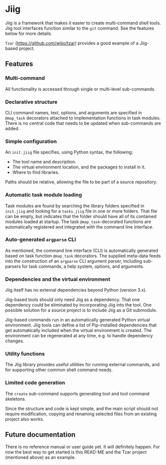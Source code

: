 # Jiig

Jiig is a framework that makes it easier to create multi-command shell tools.
Jiig tool interfaces function similar to the `git` command. See the features
below for more details.

`Tzar` (https://github.com/wijjo/tzar) provides a good example of a Jiig-based 
project.

## Features

### Multi-command

All functionality is accessed through single or multi-level sub-commands.

### Declarative structure

CLI command names, text, options, and arguments are specified in `@map_task`
decorators attached to implementation functions in task modules. There is no
central code that needs to be updated when sub-commands are added.

### Simple configuration

An `init.jiig` file specifies, using Python syntax, the following:

* The tool name and description.
* The virtual environment location, and the packages to install in it.
* Where to find libraries.

Paths should be relative, allowing the file to be part of a source repository.

### Automatic task module loading

Task modules are found by searching the library folders specified in `init.jiig`
and looking for a `tasks.jiig` file in one or more folders. That file can be
empty, but indicates that the folder should have all of its contained modules
loaded at startup. The task `@map_task`-decorated functions are automatically
registered and integrated with the command line interface.

### Auto-generated `argparse` CLI

As mentioned, the command line interface (CLI) is automatically generated based
on task function `@map_task` decorators. The supplied meta-data feeds into the
construction of an `argparse` CLI argument parser, including sub-parsers for 
task commands, a help system, options, and arguments.

### Dependencies and the virtual environment

Jiig itself has no external dependencies beyond Python (version 3.x).
 
Jiig-based tools should only need Jiig as a dependency. That one dependency
could be eliminated by incorporating Jiig into the tool. One possible solution
for a source project is to include Jiig as a Git submodule.

Jiig-based commands run in an automatically generated Python virtual 
environment. Jiig tools can define a list of Pip-installed dependencies that get
automatically included when the virtual environment is created. The environment
can be regenerated at any time, e.g. to handle dependency changes. 

### Utility functions

The Jiig library provides useful utilities for running external commands, and
for supporting other common shell command needs.

### Limited code generation

The `create` sub-command supports generating tool and tool command skeletons.

Since the structure and code is kept simple, and the main script should not
require modification, copying and renaming selected files from an existing
project also works.

## Future documentation

There is no reference manual or user guide yet. It will definitely happen. For
now the best way to get started is this READ-ME and the Tzar project (mentioned
above) as an example.
